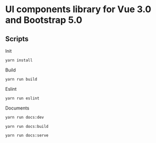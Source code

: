 # UI components library for Vue 3.0 and Bootstrap 5.0
## Scripts

Init

```sh
yarn install
```

Build

```sh
yarn run build
```

Eslint

```sh
yarn run eslint
```

Documents

```sh
yarn run docs:dev
```

```sh
yarn run docs:build
```

```sh
yarn run docs:serve
```
